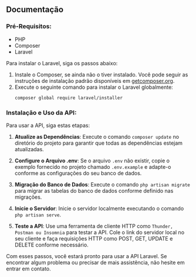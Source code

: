 ## Documentação

### Pré-Requisitos:
- PHP
- Composer
- Laravel 

Para instalar o Laravel, siga os passos abaixo:

1. Instale o Composer, se ainda não o tiver instalado. Você pode seguir as instruções de instalação padrão disponíveis em [getcomposer.org](https://getcomposer.org/).
2. Execute o seguinte comando para instalar o Laravel globalmente:
    ```
    composer global require laravel/installer
    ```

### Instalação e Uso da API:

Para usar a API, siga estas etapas:

1. **Atualize as Dependências**:
    Execute o comando `composer update` no diretório do projeto para garantir que todas as dependências estejam atualizadas.
   
2. **Configure o Arquivo .env**:
    Se o arquivo `.env` não existir, copie o exemplo fornecido no projeto chamado `.env.example` e adapte-o conforme as configurações do seu banco de dados.

3. **Migração do Banco de Dados**:
    Execute o comando `php artisan migrate` para migrar as tabelas do banco de dados conforme definido nas migrações.

4. **Inicie o Servidor**:
    Inicie o servidor localmente executando o comando `php artisan serve`.

5. **Teste a API**:
    Use uma ferramenta de cliente HTTP como `Thunder, Postman ou Insomnia` para testar a API. Cole o link do servidor local no seu cliente e faça requisições HTTP como POST, GET, UPDATE e DELETE conforme necessário.

Com esses passos, você estará pronto para usar a API Laravel. Se encontrar algum problema ou precisar de mais assistência, não hesite em entrar em contato.
